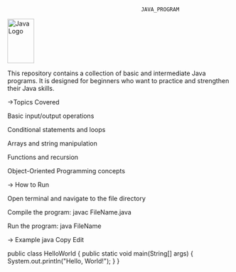                                               JAVA_PROGRAM


<img src="https://cdn.jsdelivr.net/gh/devicons/devicon/icons/java/java-original.svg" width="60" height="100" alt="Java Logo"/>


This repository contains a collection of basic and intermediate Java programs.
It is designed for beginners who want to practice and strengthen their Java skills.

->Topics Covered

Basic input/output operations

Conditional statements and loops

Arrays and string manipulation

Functions and recursion

Object-Oriented Programming concepts

-> How to Run

Open terminal and navigate to the file directory

Compile the program: javac FileName.java

Run the program: java FileName

-> Example
java
Copy
Edit

public class HelloWorld {
    public static void main(String[] args) {
        System.out.println("Hello, World!");
    }
}
